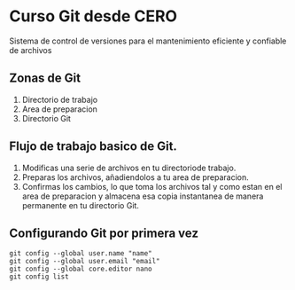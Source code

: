 # Curso Git desde CERO

Sistema de control de versiones para el mantenimiento eficiente y confiable de archivos

## Zonas de Git
1. Directorio de trabajo
2. Area de preparacion
3. Directorio Git


## Flujo de trabajo basico de Git.
1. Modificas una serie de archivos en tu directoriode trabajo.
2. Preparas los archivos, añadiendolos a tu area de preparacion.
3. Confirmas los cambios, lo que toma los archivos tal y como estan en el area de preparacion y almacena esa copia instantanea de manera permanente en tu directorio Git.

## Configurando Git por primera vez
```
git config --global user.name "name"
git config --global user.email "email"
git config --global core.editor nano
git config list
```

